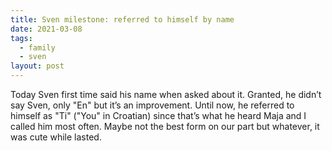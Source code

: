 ```yaml
---
title: Sven milestone: referred to himself by name
date: 2021-03-08
tags:
  - family
  - sven
layout: post
---
```


Today Sven first time said his name when asked about it. Granted, he didn’t say Sven, only "En" but it’s an improvement. Until now, he referred to himself as "Ti" ("You" in Croatian) since that’s what he heard Maja and I called him most often. Maybe not the best form on our part but whatever, it was cute while lasted.
